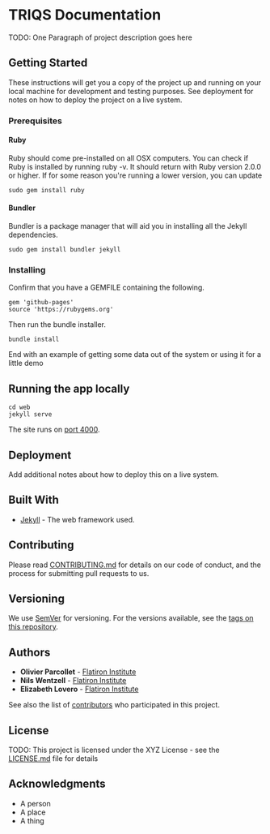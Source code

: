 # TRIQS Documentation

TODO: One Paragraph of project description goes here

## Getting Started

These instructions will get you a copy of the project up and running on your local machine for development and testing purposes. See deployment for notes on how to deploy the project on a live system.

### Prerequisites

#### Ruby

Ruby should come pre-installed on all OSX computers. You can check if Ruby is installed by running ruby -v. It should return with Ruby version 2.0.0 or higher. If for some reason you're running a lower version, you can update

```
sudo gem install ruby
```

#### Bundler

Bundler is a package manager that will aid you in installing all the Jekyll dependencies.

```
sudo gem install bundler jekyll
```

### Installing

Confirm that you have a GEMFILE containing the following.

```
gem 'github-pages'
source 'https://rubygems.org'
```

Then run the bundle installer.

```
bundle install
```

End with an example of getting some data out of the system or using it for a little demo

## Running the app locally

```
cd web
jekyll serve
```

The site runs on [port 4000](http://localhost:4000/_pages/doc/nda/index.html).

## Deployment

Add additional notes about how to deploy this on a live system.

## Built With

- [Jekyll](https://jekyllrb.com/) - The web framework used.

## Contributing

Please read [CONTRIBUTING.md](https://github.com/this/project/contributors) for details on our code of conduct, and the process for submitting pull requests to us.

## Versioning

We use [SemVer](http://semver.org/) for versioning. For the versions available, see the [tags on this repository](https://github.com/your/project/tags).

## Authors

- **Olivier Parcollet** - [Flatiron Institute](https://www.simonsfoundation.org/team/olivier-parcollet/)
- **Nils Wentzell** - [Flatiron Institute](https://www.simonsfoundation.org/team/nils-wentzell/)
- **Elizabeth Lovero** - [Flatiron Institute](https://www.simonsfoundation.org/team/elizabeth-lovero/)

See also the list of [contributors](https://github.com/this/project/contributors) who participated in this project.

## License

TODO: This project is licensed under the XYZ License - see the [LICENSE.md](LICENSE.md) file for details

## Acknowledgments

- A person
- A place
- A thing

